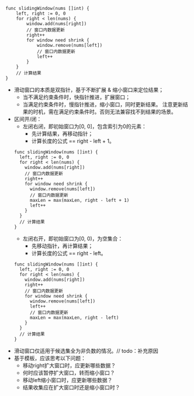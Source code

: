 ```
func slidingWindow(nums []int) {
	left, right := 0, 0
	for right < len(nums) {
		window.add(nums[right])
		// 窗口内数据更新
		right++
		for window need shrink {
			window.remove(nums[left])
			// 窗口内数据更新
			left++
		}
	}
	// 计算结果
}
```

- 滑动窗口的本质是双指针，基于不断扩展 & 缩小窗口来定位结果；
    - 当不满足约束条件时，快指针推进，扩展窗口；
    - 当满足约束条件时，慢指针推进，缩小窗口，同时更新结果。
      注意更新结果的时机，需在满足约束条件时。否则无法兼容找不到结果的场景。
- 区间开/闭：
    - 左闭右闭，即初始窗口为[0, 0]，包含索引为0的元素：
        - 先计算结果，再移动指针；
        - 计算长度的公式 == right - left + 1。
    ```
    func slidingWindow(nums []int) {
      left, right := 0, 0
      for right < len(nums) {
        window.add(nums[right])
        // 窗口内数据更新
        right++
        for window need shrink {
          window.remove(nums[left])
          // 窗口内数据更新
          maxLen = max(maxLen, right - left + 1)
          left++
        }
      }
      // 计算结果
    }
    ```
    - 左闭右开，即初始窗口为[0, 0)，为空集合：
        - 先移动指针，再计算结果；
        - 计算长度的公式 == right - left。
    ```
    func slidingWindow(nums []int) {
      left, right := 0, 0
      for right < len(nums) {
        window.add(nums[right])
        right++
        // 窗口内数据更新
        for window need shrink {
          window.remove(nums[left])
          left++
          // 窗口内数据更新
          maxLen = max(maxLen, right - left)
        }
      }
      // 计算结果
    }
    ```
- 滑动窗口仅适用于候选集全为非负数的情况。// todo：补充原因
- 基于模板，应该思考以下问题：
    - 移动right扩大窗口时，应更新哪些数据？
    - 何时应该暂停扩大窗口，转而缩小窗口？
    - 移动left缩小窗口时，应更新哪些数据？
    - 结果收集应在扩大窗口时还是缩小窗口时？